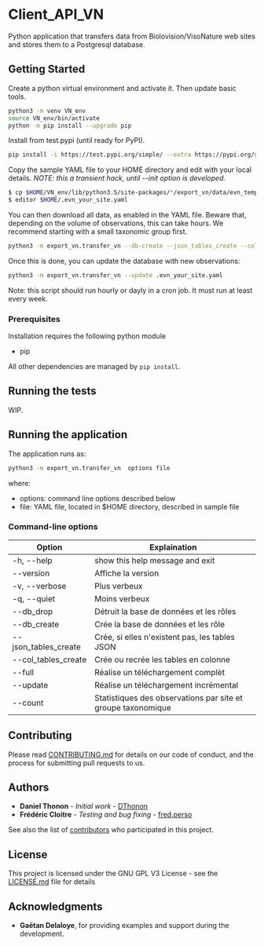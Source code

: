 # Client_API_VN

Python application that transfers data from Biolovision/VisoNature web sites and stores them to a Postgresql database.

## Getting Started
Create a python virtual environment and activate it. Then update basic tools.
```bash
python3 -m venv VN_env
source VN_env/bin/activate
python -m pip install --upgrade pip
```

Install from test.pypi (until ready for PyPI).
```bash
pip install -i https://test.pypi.org/simple/ --extra https://pypi.org/simple export-vn
```

Copy the sample YAML file to your HOME directory and edit with your local details.
*NOTE: this a transient hack, until --init option is developed.*
```bash
$ cp $HOME/VN_env/lib/python3.5/site-packages/*/export_vn/data/evn_template.yaml $HOME/.evn_your_site.yaml
$ editor $HOME/.evn_your_site.yaml
```

You can then download all data, as enabled in the YAML file. 
Beware that, depending on the volume of observations, this can take hours. 
We recommend starting with a small taxonomic group first.
```bash
python3 -m export_vn.transfer_vn --db-create --json_tables_create --col_tables_create --full .evn_your_site.yaml 
```

Once this is done, you can update the database with new observations:
```bash
python3 -m export_vn.transfer_vn --update .evn_your_site.yaml 
```
Note: this script should run hourly or dayly in a cron job. It must run at least every week.

### Prerequisites

Installation requires the following python module
- pip

All other dependencies are managed by ```pip install```.

## Running the tests

WIP.

## Running the application

The application runs as:
```bash
python3 -m export_vn.transfer_vn  options file
```
where:
- options: command line options described below
- file: YAML file, located in $HOME directory, described in sample file

### Command-line options
Option |  Explaination
-------|--------------
  -h, --help          | show this help message and exit
  --version           | Affiche la version
  -v, --verbose       | Plus verbeux
  -q, --quiet         |  Moins verbeux
  --db_drop           |  Détruit la base de données et les rôles
  --db_create         |  Crée la base de données et les rôle
  --json_tables_create | Crée, si elles n'existent pas, les tables JSON
  --col_tables_create  | Crée ou recrée les tables en colonne
  --full               | Réalise un téléchargement complèt
  --update             | Réalise un téléchargement incrémental
  --count              | Statistiques des observations par site et groupe taxonomique


## Contributing

Please read [CONTRIBUTING.md](CONTRIBUTING.md) for details on our code of conduct, and the process for submitting pull requests to us.

## Authors

* **Daniel Thonon** - *Initial work* - [DThonon](https://framagit.org/dthonon)
* **Frédéric Cloitre** - *Testing and bug fixing* - [fred.perso ](https://framagit.org/fred.perso)

See also the list of [contributors](https://framagit.org/lpo/Client_API_VN/graphs/master) who participated in this project.

## License

This project is licensed under the GNU GPL V3 License - see the [LICENSE.md](LICENSE) file for details

## Acknowledgments

* **Gaëtan Delaloye**, for providing examples and support during the development.


